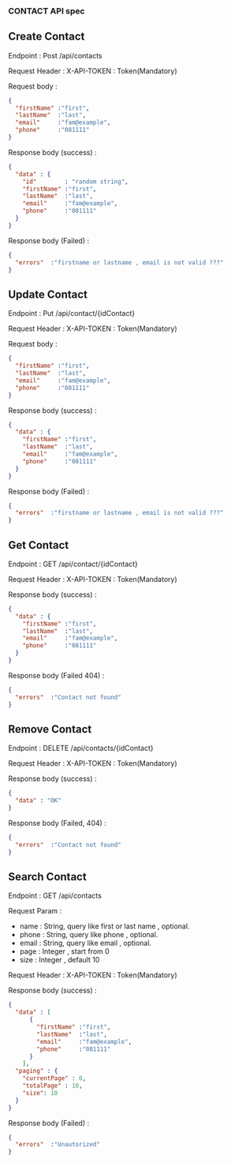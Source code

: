 ### CONTACT API spec

## Create Contact
Endpoint : Post /api/contacts

Request Header :
X-API-TOKEN : Token(Mandatory)

Request body :
```json
{
  "firstName" :"first",
  "lastName"  :"last",
  "email"     :"fam@example",
  "phone"     :"081111" 
}
```

Response body (success) :
```json
{
  "data" : {
    "id"        : "random string",
    "firstName" :"first",
    "lastName"  :"last",
    "email"     :"fam@example",
    "phone"     :"081111"
  }
}
```

Response body (Failed) :
```json
{
  "errors"  :"firstname or lastname , email is not valid ???" 
}
```

## Update Contact
Endpoint : Put /api/contact/{idContact}

Request Header :
X-API-TOKEN : Token(Mandatory)

Request body :
```json
{
  "firstName" :"first",
  "lastName"  :"last",
  "email"     :"fam@example",
  "phone"     :"081111" 
}
```

Response body (success) :
```json
{
  "data" : {
    "firstName" :"first",
    "lastName"  :"last",
    "email"     :"fam@example",
    "phone"     :"081111"
  }
}
```

Response body (Failed) :
```json
{
  "errors"  :"firstname or lastname , email is not valid ???" 
}
```
## Get Contact
Endpoint : GET /api/contact/{idContact}

Request Header :
X-API-TOKEN : Token(Mandatory)


Response body (success) :
```json
{
  "data" : {
    "firstName" :"first",
    "lastName"  :"last",
    "email"     :"fam@example",
    "phone"     :"081111"
  }
}
```

Response body (Failed 404) :
```json
{
  "errors"  :"Contact not found" 
}
```
## Remove Contact
Endpoint : DELETE /api/contacts/{idContact}

Request Header :
X-API-TOKEN : Token(Mandatory)


Response body (success) :
```json
{
  "data" : "OK"
}
```

Response body (Failed, 404) :
```json
{
  "errors"  :"Contact not found" 
}
```

## Search Contact
Endpoint : GET /api/contacts

Request Param :
- name : String, query like first or last name , optional.
- phone : String, query like phone , optional.
- email : String, query like email , optional.
- page : Integer , start from 0
- size : Integer , default 10

Request Header :
X-API-TOKEN : Token(Mandatory)


Response body (success) :
```json
{
  "data" : [ 
      {
        "firstName" :"first",
        "lastName"  :"last",
        "email"     :"fam@example",
        "phone"     :"081111"
      }
    ],
  "paging" : {
    "currentPage" : 0,
    "totalPage" : 10,
    "size": 10
  }
}
```

Response body (Failed) :
```json
{
  "errors"  :"Unautorized" 
}
```